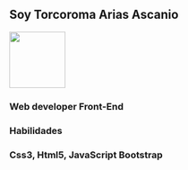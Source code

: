 <!DOCTYPE html>
<html lang="en">
<head>
    <meta charset="UTF-8">
    <meta http-equiv="X-UA-Compatible" content="IE=edge">
    <meta name="viewport" content="width=device-width, initial-scale=1.0">
  
</head>
<body>
    <h2 aling="center">Soy Torcoroma Arias Ascanio</h2>
    <img align="center" src="https://user-images.githubusercontent.com/52021560/234167395-8b12650c-49e9-44c4-8a9a-e7e130def6df.png" width="100px">
    <div class="text-center">
            <h3>Web developer Front-End</h3>
            <h3>Habilidades</h3>
    <h3>Css3, Html5, JavaScript Bootstrap</h3>
    </div>
  
</body>
</html>

